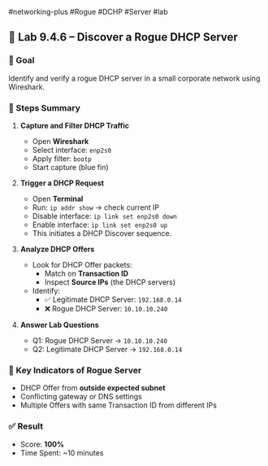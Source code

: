 #networking-plus #Rogue #DCHP #Server #lab 

## 🧪 Lab 9.4.6 – Discover a Rogue DHCP Server

### 🎯 Goal
Identify and verify a rogue DHCP server in a small corporate network using Wireshark.

### 🧱 Steps Summary

1. **Capture and Filter DHCP Traffic**
   - Open **Wireshark**
   - Select interface: `enp2s0`
   - Apply filter: `bootp`
   - Start capture (blue fin)

2. **Trigger a DHCP Request**
   - Open **Terminal**
   - Run: `ip addr show` → check current IP
   - Disable interface: `ip link set enp2s0 down`
   - Enable interface: `ip link set enp2s0 up`  
   - This initiates a DHCP Discover sequence.

3. **Analyze DHCP Offers**
   - Look for DHCP Offer packets:
     - Match on **Transaction ID**
     - Inspect **Source IPs** (the DHCP servers)
   - Identify:
     - ✅ Legitimate DHCP Server: `192.168.0.14`
     - ❌ Rogue DHCP Server: `10.10.10.240`

4. **Answer Lab Questions**
   - Q1: Rogue DHCP Server → `10.10.10.240`
   - Q2: Legitimate DHCP Server → `192.168.0.14`

### 🔎 Key Indicators of Rogue Server
- DHCP Offer from **outside expected subnet**
- Conflicting gateway or DNS settings
- Multiple Offers with same Transaction ID from different IPs

### ✅ Result
- Score: **100%**
- Time Spent: ~10 minutes


